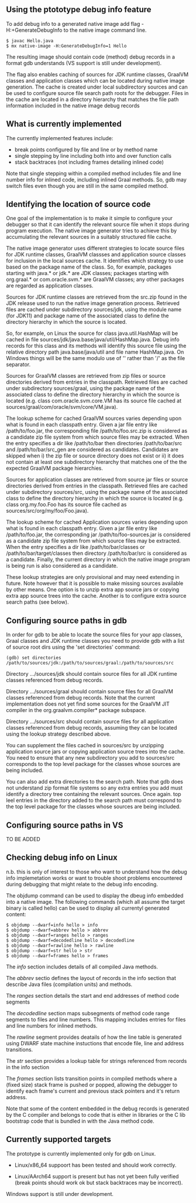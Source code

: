 Using the ptototype debug info feature
--------------------------------------

To add debug info to a generated native image add flag
-H:+GenerateDebugInfo to the native image command line.

    $ javac Hello.java
    $ mx native-image -H:GenerateDebugInfo=1 Hello

The resulting image should contain code (method) debug records in a
format gdb understands (VS support is still under development).

The flag also enables caching of sources for JDK runtime classes,
GraalVM classes and application classes which can be located during
native image generation. The cache is created under local subdirectory
sources and can be used to configure source file search path roots for
the debugger. Files in the cache are located in a directory hierarchy
that matches the file path information included in the native image
debug records


What is currently implemented
-----------------------------

The currently implemented features include:

  - break points configured by file and line or by method name
  - single stepping by line including both into and over function calls
  - stack backtraces (not including frames detailing inlined code)

Note that single stepping within a compiled method includes file and
line number info for inlined code, including inlined Graal methods.
So, gdb may switch files even though you are still in the same
compiled method.

Identifying the location of source code
---------------------------------------

One goal of the implementation is to make it simple to configure your
debugger so that it can identify the relevant source file when it
stops during program execution. The native image generator tries to
achieve this by accumulating the relevant sources in a suitably
structured file cache.

The native image generator uses different strategies to locate source
files for JDK runtime classes, GraalVM classses and application source
classes for inclusion in the local sources cache. It identifies which
strategy to use based on the package name of the class. So, for
example, packages starting with java.* or jdk.* are JDK classes;
packages starting with org.graal.* or com.oracle.svm.* are GraalVM
classes; any other packages are regarded as application classes.

Sources for JDK runtime classes are retrieved from the src.zip found
in the JDK release used to run the native image generation process.
Retrieved files are cached under subdirectory sources/jdk, using the
module name (for JDK11) and package name of the associated class to
define the directory hierarchy in which the source is located.

So, for example, on Linux the source for class java.util.HashMap will
be cached in file sources/jdk/java.base/java/util/HashMap.java. Debug
info records for this class and its methods will identify this source
file using the relative directory path java.base/java/util and file
name HashMap.java. On Windows things will be the same modulo use of
'\' rather than '/' as the file separator.

Sources for GraalVM classes are retrieved from zip files or source
directories derived from entries in the classpath. Retrieved files are
cached under subdirectory sources/graal, using the package name of the
associated class to define the directory hierarchy in which the source
is located (e.g. class com.oracle.svm.core.VM has its source file
cached at sources/graal/com/oracle/svm/core/VM.java).

The lookup scheme for cached GraalVM sources varies depending upon
what is found in each classpath entry. Given a jar file entry like
/path/to/foo.jar, the corresponding file /path/to/foo.src.zip is
considered as a candidate zip file system from which source files may
be extracted. When the entry specifies a dir like /path/to/bar then
directories /path/to/bar/src and /path/to/bar/src_gen are considered
as candidates. Candidates are skipped when i) the zip file or source
directory does not exist or ii) it does not contain at least one
subdirectory hierarchy that matches one of the the expected GraalVM
package hierarchies.

Sources for application classes are retrieved from source jar files or
source directories derived from entries in the classpath. Retrieved
files are cached under subdirectory sources/src, using the package
name of the associated class to define the directory hierarchy in
which the source is located (e.g. class org.my.foo.Foo has its
source file cached as sources/src/org/my/foo/Foo.java).

The lookup scheme for cached Application sources varies depending upon
what is found in each classpath entry. Given a jar file entry like
/path/to/foo.jar, the corresponding jar /path/to/foo-sources.jar is
considered as a candidate zip file system from which source files may
be extracted. When the entry specifies a dir like /path/to/bar/classes
or /path/to/bar/target/classes then directory /path/to/bar/src is
considered as a candidate. Finally, the current directory in which the
native image program is being run is also considered as a candidate.

These lookup strategies are only provisional and may need extending in
future. Note however that it is possible to make missing sources
available by other means. One option is to unzip extra app source jars
or copying extra app source trees into the cache. Another is to
configure extra source search paths (see below).

Configuring source paths in gdb
-------------------------------

In order for gdb to be able to locate the source files for your app
classes, Graal classes and JDK runtime classes you need to provide gdb
with a list of source root dirs using the 'set directories' command:

    (gdb) set directories /path/to/sources/jdk:/path/to/sources/graal:/path/to/sources/src

Directory .../sources/jdk should contain source files for all JDK runtime
classes referenced from debug records.

Directory .../sources/graal should contain source files for all GraalVM
classes referenced from debug records. Note that the current
implementation does not yet find some sources for the GraalVM JIT
compiler in the org.graalvm.compiler* package subspace.

Directory .../sources/src should contain source files for all
application classes referenced from debug records, assuming they can
be located using the lookup strategy described above.

You can supplement the files cached in sources/src by unzipping
application source jars or copying application source trees into the
cache. You need to ensure that any new subdirectory you add to
sources/src corresponds to the top level package for the classes whose
sources are being included.

You can also add extra directories to the search path. Note that gdb
does not understand zip format file systems so any extra entries you
add must identify a directory tree containing the relevant
sources. Once again. top leel entries in the directory added to the
search path must correspond to the top level package for the classes
whose sources are being included.

Configuring source paths in VS
------------------------------

TO BE ADDED

Checking debug info on Linux
----------------------------

n.b. this is only of interest to those who want to understand how the
debug info implemetation works or want to trouble shoot problems
encountered during debugging that might relate to the debug info
encoding.

The objdump command can be used to display the dbeug info embedded
into a native image. The following commands (which all assume the
target binary is called hello) can be used to display all currentyl
generated content:

    $ objdump --dwarf=info hello > info
    $ objdump --dwarf=abbrev hello > abbrev
    $ objdump --dwarf=ranges hello > ranges
    $ objdump --dwarf=decodedline hello > decodedline
    $ objdump --dwarf=rawline hello > rawline
    $ objdump --dwarf=str hello > str
    $ objdump --dwarf=frames hello > frames

The *info* section includes details of all compiled Java methods.

The *abbrev* sectio defines the layout of records in the info section
that describe Java files (compilation units) and methods.

The *ranges* section details the start and end addresses of method
code segments

The *decodedline* section maps subsegments of method code range
segments to files and line numbers. This mapping includes entries
for files and line numbers for inlined methods.

The *rawline* segment provides deatails of how the line table is
generated using DWARF state machine instuctions that encode file,
line and address transitions.

The *str* section provides a lookup table for strings referenced
from records in the info section

The *frames* section lists transition points in compiled methods
where a (fixed size) stack frame is pushed or popped, allowing
the debugger to identify each frame's current and previous stack
pointers and it's return address.

Note that some of the content embedded in the debug records is
generated by the C compiler and belongs to code that is either in
libraries or the C lib bootstrap code that is bundled in with the
Java method code.

Currently supported targets
---------------------------

The prototype is currently implemented only for gdb on Linux.

  - Linux/x86_64 suppoort has been tested and should work
    correctly.

  - Linux/AArch64 support is present but has not yet been fully
    verified (break points should work ok but stack backtraces
    may be incorrect).

Windows support is still under development.
